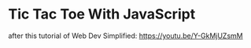 # Tic Tac Toe With JavaScript

after this tutorial of Web Dev Simplified: https://youtu.be/Y-GkMjUZsmM